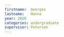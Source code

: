 ```yaml
---
firstname:  Georges
lastname:   Hanna
year: 2020
categories: undergraduate
supervisor: Petersen
---
```

